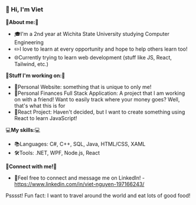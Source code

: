 ### 👋 Hi, I'm Viet 

🌟**About me:**🌟
- 🎓I'm a 2nd year at Wichita State University studying Computer Engineering
- ✏️I love to learn at every opportunity and hope to help others learn too!
- 🌐Currently trying to learn web development (stuff like JS, React, Tailwind, etc.)

🚀**Stuff I'm working on:**🚀
- 🤸Personal Website: something that is unique to only me!
- 🍔Personal Finances Full Stack Application: A project that I am working on with a friend! Want to easily track where your money goes? Well, that's what this is for
- 🦋React Project: Haven't decided, but I want to create something using React to learn JavaScript!

💻**My skills:**💻
- 📚Languages: C#, C++, SQL, Java, HTML/CSS, XAML
- 🛠️Tools: .NET, WPF, Node.js, React

🤝**Connect with me!**🤝
- 🔗Feel free to connect and message me on LinkedIn! - https://www.linkedin.com/in/viet-nguyen-197166243/

Psssst! Fun fact: I want to travel around the world and eat lots of good food!
